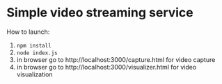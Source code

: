 # Simple video streaming service

How to launch:

1. `npm install`
2. `node index.js`
3. in browser go to http://localhost:3000/capture.html for video capture
4. in browser go to http://localhost:3000/visualizer.html for video visualization
